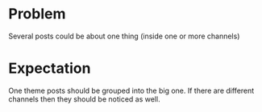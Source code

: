 # Problem
Several posts could be about one thing (inside one or more channels)
# Expectation
One theme posts should be grouped into the big one. If there are different channels then they should be noticed as well.